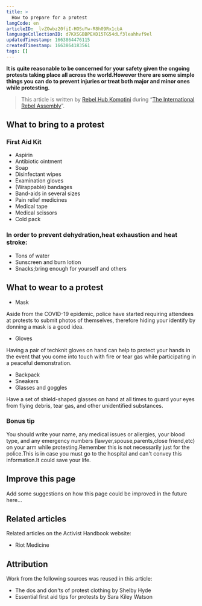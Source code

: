 ```yaml
---
title: >
  How to prepare for a protest
langCode: en
articleID: _lvZOwbz20fiI-HOSuYw-R8h09Rx1cbA
languageCollectionID: d7KXSGBBPEXD15TG54dLf3leahhvf9el
updatedTimestamp: 1663864476115
createdTimestamp: 1663864183561
tags: []
---
```


**It is quite reasonable to be concerned for your safety given the ongoing protests taking place all across the world.However there are some simple things you can do to prevent injuries or treat both major and minor ones while protesting.**

> This article is written by [Rebel Hub Komotini](https://www.instagram.com/rebelhubkomotini/) during “[The International Rebel Assembly](/rebelassembly/hub)”.

## What to bring to a protest

### **First Aid Kit**

-   Aspirin
-   Antibiotic ointment
-   Soap
-   Disinfectant wipes
-   Examination gloves
-   (Wrappable) bandages
-   Band-aids in several sizes
-   Pain relief medicines
-   Medical tape
-   Medical scissors
-   Cold pack

### **In order to prevent dehydration,heat exhaustion and heat stroke:**

-   Tons of water
-   Sunscreen and burn lotion
-   Snacks;bring enough for yourself and others

## What to wear to a protest

-   Mask

Aside from the COVID-19 epidemic, police have started requiring attendees at protests to submit photos of themselves, therefore hiding your identify by donning a mask is a good idea.

-   Gloves

Having a pair of techknit gloves on hand can help to protect your hands in the event that you come into touch with fire or tear gas while participating in a peaceful demonstration.

-   Backpack
-   Sneakers
-   Glasses and goggles

Have a set of shield-shaped glasses on hand at all times to guard your eyes from flying debris, tear gas, and other unidentified substances.

### **Bonus tip**

You should write your name, any medical issues or allergies, your blood type, and any emergency numbers (lawyer,spouse,parents,close friend,etc) on your arm while protesting.Remember this is not necessarily just for the police.This is in case you must go to the hospital and can't convey this information.It could save your life.

## Improve this page

Add some suggestions on how this page could be improved in the future here…

## Related articles

Related articles on the Activist Handbook website:

-   Riot Medicine

## Attribution

Work from the following sources was reused in this article:

-   The dos and don'ts of protest clothing by Shelby Hyde
-   Essential first aid tips for protests by Sara Kiley Watson